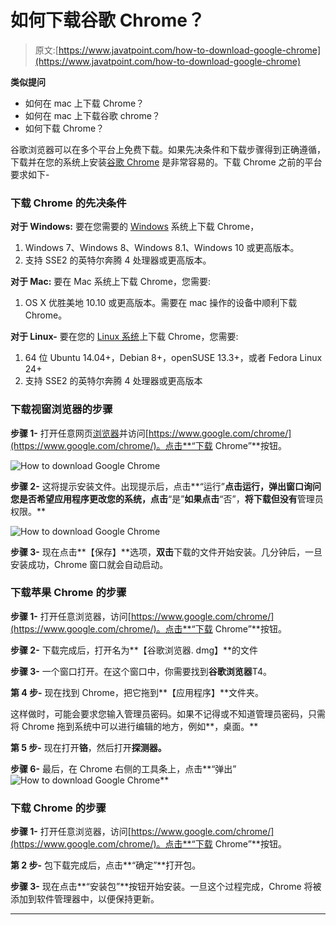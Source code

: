 # 如何下载谷歌 Chrome？

> 原文:[https://www.javatpoint.com/how-to-download-google-chrome](https://www.javatpoint.com/how-to-download-google-chrome)

**类似提问**

*   如何在 mac 上下载 Chrome？
*   如何在 mac 上下载谷歌 chrome？
*   如何下载 Chrome？

谷歌浏览器可以在多个平台上免费下载。如果先决条件和下载步骤得到正确遵循，下载并在您的系统上安装[谷歌 Chrome](https://www.javatpoint.com/google-chrome) 是非常容易的。下载 Chrome 之前的平台要求如下-

### 下载 Chrome 的先决条件

**对于 Windows:** 要在您需要的 [Windows](https://www.javatpoint.com/windows) 系统上下载 Chrome，

1.  Windows 7、Windows 8、Windows 8.1、Windows 10 或更高版本。
2.  支持 SSE2 的英特尔奔腾 4 处理器或更高版本。

**对于 Mac:** 要在 Mac 系统上下载 Chrome，您需要:

1.  OS X 优胜美地 10.10 或更高版本。需要在 mac 操作的设备中顺利下载 Chrome。

**对于 Linux-** 要在您的 [Linux 系统](https://www.javatpoint.com/linux-tutorial)上下载 Chrome，您需要:

1.  64 位 Ubuntu 14.04+，Debian 8+，openSUSE 13.3+，或者 Fedora Linux 24+
2.  支持 SSE2 的英特尔奔腾 4 处理器或更高版本

### 下载视窗浏览器的步骤

**步骤 1-** 打开任意网页[浏览器](https://www.javatpoint.com/browsers)并访问[https://www.google.com/chrome/](https://www.google.com/chrome/)。点击**“下载 Chrome”**按钮。

![How to download Google Chrome](../Images/98949742443f568114735f5c81229e57.png)

**步骤 2-** 这将提示安装文件。出现提示后，点击**“运行”**点击运行，弹出窗口询问您是否希望应用程序更改您的系统，点击**“是”**如果点击**“否”，**将下载但没有**管理员权限。**

![How to download Google Chrome](../Images/83c7bdaf7b9f3448957663dbd11799cf.png)

**步骤 3-** 现在点击**【保存】**选项，**双击**下载的文件开始安装。几分钟后，一旦安装成功，Chrome 窗口就会自动启动。

### 下载苹果 Chrome 的步骤

**步骤 1-** 打开任意浏览器，访问[https://www.google.com/chrome/](https://www.google.com/chrome/)。点击**“下载 Chrome”**按钮。

**步骤 2-** 下载完成后，打开名为**【谷歌浏览器. dmg】**的文件

**步骤 3-** 一个窗口打开。在这个窗口中，你需要找到**谷歌浏览器**T4。

**第 4 步-** 现在找到 Chrome，把它拖到**【应用程序】**文件夹。

这样做时，可能会要求您输入管理员密码。如果不记得或不知道管理员密码，只需将 Chrome 拖到系统中可以进行编辑的地方，例如**，桌面。**

**第 5 步-** 现在打开**铬**，然后打开**探测器。**

**步骤 6-** 最后，在 Chrome 右侧的工具条上，点击**“弹出”![How to download Google Chrome](../Images/2c5f13b745fa8bd5faaa2dc07c0998b8.png)**

### 下载 Chrome 的步骤

**步骤 1-** 打开任意浏览器，访问[https://www.google.com/chrome/](https://www.google.com/chrome/)。点击**“下载 Chrome”**按钮。

**第 2 步-** 包下载完成后，点击**“确定”**打开包。

**步骤 3-** 现在点击**“安装包”**按钮开始安装。一旦这个过程完成，Chrome 将被添加到软件管理器中，以便保持更新。

* * *